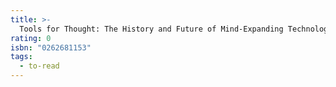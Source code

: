 ```yaml
---
title: >-
  Tools for Thought: The History and Future of Mind-Expanding Technology
rating: 0
isbn: "0262681153"
tags:
  - to-read
---
```


